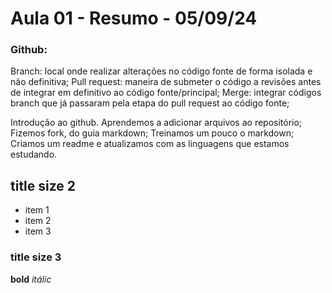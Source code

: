 # Aula 01 - Resumo - 05/09/24  
### Github:

Branch: local onde realizar alterações no código fonte de forma isolada e não definitiva;
Pull request: maneira de submeter o código a revisões antes de integrar em definitivo ao código fonte/principal;
Merge: integrar códigos branch que já passaram pela etapa do pull request ao código fonte;

Introdução ao github.
Aprendemos a adicionar arquivos ao repositório;
Fizemos fork, do guia markdown;
Treinamos um pouco o markdown;
Criamos um readme e atualizamos com as linguagens que estamos estudando.

## title size 2
- item 1
- item 2
- item 3
### title size 3
**bold**
*itálic*
